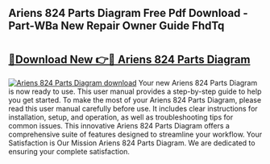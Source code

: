## Ariens 824 Parts Diagram Free Pdf Download - Part-WBa New Repair Owner Guide FhdTq

# <h2><a href="http://dfjbs6i.blite.top/?on=Ariens+824+Parts+Diagram">🔗Download New 👉🔴 Ariens 824 Parts Diagram</a></h2>

[![Ariens 824 Parts Diagram download](https://i.imgur.com/lujVjoI.png)](http://dfjbs6i.blite.top/?on=Ariens+824+Parts+Diagram)
Your new Ariens 824 Parts Diagram is now ready to use. This user manual provides a step-by-step guide to help you get started. To make the most of your Ariens 824 Parts Diagram, please read this user manual carefully before use. It includes clear instructions for installation, setup, and operation, as well as troubleshooting tips for common issues. This innovative Ariens 824 Parts Diagram offers a comprehensive suite of features designed to streamline your workflow. Your Satisfaction is Our Mission Ariens 824 Parts Diagram. We are dedicated to ensuring your complete satisfaction.
